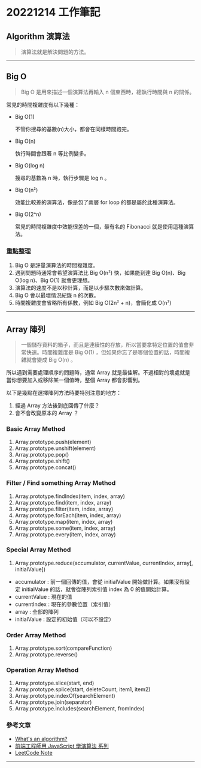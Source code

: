 # 20221214 工作筆記

## Algorithm 演算法

> 演算法就是解決問題的方法。

---

## Big O

> Big O 是用來描述一個演算法再輸入 n 個東西時，總執行時間與 n 的關係。

常見的時間複雜度有以下幾種：

- Big O(1)

  不管你搜尋的基數(n)大小，都會在同樣時間跑完。

- Big O(n)

  執行時間會跟著 n 等比例變多。

- Big O(log n)

  搜尋的基數為 n 時，執行步驟是 log n 。

- Big O(n²)

  效能比較差的演算法，像是包了兩層 for loop 的都是屬於此種演算法。

- Big O(2^n)

  常見的時間複雜度中效能很差的一個，最有名的 Fibonacci 就是使用這種演算法。

### 重點整理

1. Big O 是評量演算法的時間複雜度。
2. 遇到問題時通常會希望演算法比 Big O(n²) 快，如果能到達 Big O(n)、Big O(log n)、Big O(1) 就會更理想。
3. 演算法的速度不是以秒計算，而是以步驟次數來做計算。
4. Big O 會以最壞情況紀錄 n 的次數。
5. 時間複雜度會省略所有係數，例如 Big O(2n² + n)，會簡化成 O(n²)

---

## Array 陣列

> 一個儲存資料的箱子，而且是連續性的存放，所以當要拿特定位置的值會非常快速。時間複雜度是 Big O(1) ，但如果你忘了是哪個位置的話，時間複雜就會變成 Big O(n) 。

所以遇到需要處理順序的問題時，通常 Array 就是最佳解。不過相對的壞處就是當你想要加入或移除某一個值時，整個 Array 都會影響到。

以下是幾點在選擇陣列方法時要特別注意的地方：

1. 經過 Array 方法後到底回傳了什麼？
2. 會不會改變原本的 Array ？

### Basic Array Method

1. Array.prototype.push(element)
2. Array.prototype.unshift(element)
3. Array.prototype.pop()
4. Array.prototype.shift()
5. Array.prototype.concat()

### Filter / Find something Array Method

1. Array.prototype.findIndex(item, index, array)
2. Array.prototype.find(item, index, array)
3. Array.prototype.filter(item, index, array)
4. Array.prototype.forEach(item, index, array)
5. Array.prototype.map(item, index, array)
6. Array.prototype.some(item, index, array)
7. Array.prototype.every(item, index, array)

### Special Array Method

1. Array.prototype.reduce(accumulator, currentValue, currentIndex, array[, initialValue])

- accumulator : 前一個回傳的值，會從 initialValue 開始做計算。如果沒有設定 initialValue 的話，就會從陣列索引值 index 為 0 的值開始計算。
- currentValue : 現在的值
- currentIndex : 現在的參數位置（索引值）
- array : 全部的陣列
- initialValue : 設定的初始值（可以不設定）

### Order Array Method

1. Array.prototype.sort(compareFunction)
2. Array.prototype.reverse()

### Operation Array Method

1. Array.prototype.slice(start, end)
2. Array.prototype.splice(start, deleteCount, item1, item2)
3. Array.prototype.indexOf(searchElement)
4. Array.prototype.join(separator)
5. Array.prototype.includes(searchElement, fromIndex)

### 參考文章

- [What's an algorithm?](https://www.youtube.com/watch?v=6hfOvs8pY1k)
- [前端工程師用 JavaScript 學演算法 系列](https://ithelp.ithome.com.tw/users/20106426/ironman/2136)
- [LeetCode Note](https://hannahpun.gitbook.io/leetcode-note/tools/array-method)

---

<!-- ### 明天可研究項目 -->
